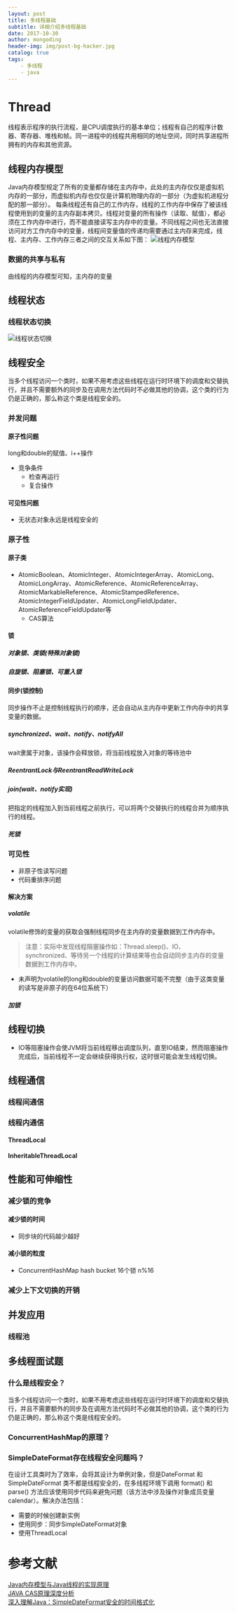 ```yaml
---
layout: post
title: 多线程基础
subtitle: 详细介绍多线程基础
date: 2017-10-30
author: mongoding
header-img: img/post-bg-hacker.jpg
catalog: true
tags:
    - 多线程
    - java
---
```


# Thread
线程表示程序的执行流程，是CPU调度执行的基本单位；线程有自己的程序计数器、寄存器、堆栈和帧。同一进程中的线程共用相同的地址空间，同时共享进程所拥有的内存和其他资源。

## 线程内存模型
Java内存模型规定了所有的变量都存储在主内存中，此处的主内存仅仅是虚拟机内存的一部分，而虚拟机内存也仅仅是计算机物理内存的一部分（为虚拟机进程分配的那一部分）。
每条线程还有自己的工作内存，线程的工作内存中保存了被该线程使用到的变量的主内存副本拷贝。线程对变量的所有操作（读取、赋值），都必须在工作内存中进行，而不能直接读写主内存中的变量。不同线程之间也无法直接访问对方工作内存中的变量，线程间变量值的传递均需要通过主内存来完成，线程、主内存、工作内存三者之间的交互关系如下图：
![线程内存模型](/img/thread/thread-2.png)

### 数据的共享与私有
由线程的内存模型可知，主内存的变量

## 线程状态

### 线程状态切换
![线程状态切换](/img/thread/thread-1.jpg)

## 线程安全
当多个线程访问一个类时，如果不用考虑这些线程在运行时环境下的调度和交替执行，并且不需要额外的同步及在调用方法代码时不必做其他的协调，这个类的行为仍是正确的，那么称这个类是线程安全的。

### 并发问题

#### 原子性问题
long和double的赋值、i++操作
* 竞争条件
    * 检查再运行
    * 复合操作

#### 可见性问题
* 无状态对象永远是线程安全的

### 原子性

#### 原子类
* AtomicBoolean、AtomicInteger、AtomicIntegerArray、AtomicLong、AtomicLongArray、AtomicReference、AtomicReferenceArray、AtomicMarkableReference、AtomicStampedReference、AtomicIntegerFieldUpdater、AtomicLongFieldUpdater、AtomicReferenceFieldUpdater等
    * CAS算法
    
#### 锁

##### 对象锁、类锁(特殊对象锁) 

##### 自旋锁、阻塞锁、可重入锁

#### 同步(锁控制)
同步操作不止是控制线程执行的顺序，还会自动从主内存中更新工作内存中的共享变量的数据。

##### synchronized、wait、notify、notifyAll
wait隶属于对象，该操作会释放锁，将当前线程放入对象的等待池中

##### ReentrantLock与ReentrantReadWriteLock

##### join(wait、notify实现)
把指定的线程加入到当前线程之前执行，可以将两个交替执行的线程合并为顺序执行的线程。

##### 死锁

### 可见性
* 非原子性读写问题
* 代码重排序问题

#### 解决方案

##### volatile
volatile修饰的变量的获取会强制线程同步在主内存的变量数据到工作内存中。
> 注意：实际中发现线程阻塞操作如：Thread.sleep()、IO、synchronized、等待另一个线程的计算结果等也会自动同步主内存的变量数据到工作内存中。
* 未声明为volatile的long和double的变量访问数据可能不完整（由于这类变量的读写是非原子的在64位系统下）

##### 加锁

## 线程切换
* IO等阻塞操作会使JVM将当前线程移出调度队列，直至IO结束，然而阻塞操作完成后，当前线程不一定会继续获得执行权，这时很可能会发生线程切换。

## 线程通信

### 线程间通信

### 线程内通信

#### ThreadLocal

#### InheritableThreadLocal

## 性能和可伸缩性

### 减少锁的竞争

#### 减少锁的时间
* 同步块的代码越少越好

#### 减小锁的粒度
* ConcurrentHashMap hash bucket 16个锁 n%16

### 减少上下文切换的开销

## 并发应用

### 线程池

## 多线程面试题

### 什么是线程安全？
当多个线程访问一个类时，如果不用考虑这些线程在运行时环境下的调度和交替执行，并且不需要额外的同步及在调用方法代码时不必做其他的协调，这个类的行为仍是正确的，那么称这个类是线程安全的。

### ConcurrentHashMap的原理？

### SimpleDateFormat存在线程安全问题吗？
在设计工具类时为了效率，会将其设计为单例对象，但是DateFormat 和 SimpleDateFormat 类不都是线程安全的，在多线程环境下调用 format() 和 parse() 方法应该使用同步代码来避免问题（该方法中涉及操作对象成员变量calendar）。解决办法包括：  
* 需要的时候创建新实例
* 使用同步：同步SimpleDateFormat对象
* 使用ThreadLocal

# 参考文献
[Java内存模型与Java线程的实现原理](http://blog.csdn.net/sunxianghuang/article/details/51920794)  
[JAVA CAS原理深度分析](http://www.cnblogs.com/zhuawang/p/4196904.html)  
[深入理解Java：SimpleDateFormat安全的时间格式化](http://www.cnblogs.com/peida/archive/2013/05/31/3070790.html)  